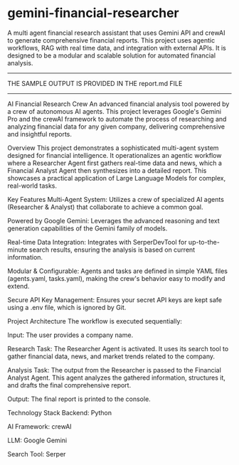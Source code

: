 # gemini-financial-researcher
A multi agent financial research assistant that uses Gemini API and crewAI to generate comprehensive financial reports. This project uses agentic workflows, RAG with real time data, and integration with external APIs. It is designed to be a modular and scalable solution for automated financial analysis.

****************************************************************************************************************************
THE SAMPLE OUTPUT IS PROVIDED IN THE report.md FILE
****************************************************************************************************************************

AI Financial Research Crew
An advanced financial analysis tool powered by a crew of autonomous AI agents. This project leverages Google's Gemini Pro and the crewAI framework to automate the process of researching and analyzing financial data for any given company, delivering comprehensive and insightful reports.

Overview
This project demonstrates a sophisticated multi-agent system designed for financial intelligence. It operationalizes an agentic workflow where a Researcher Agent first gathers real-time data and news, which a Financial Analyst Agent then synthesizes into a detailed report. This showcases a practical application of Large Language Models for complex, real-world tasks.

Key Features
Multi-Agent System: Utilizes a crew of specialized AI agents (Researcher & Analyst) that collaborate to achieve a common goal.

Powered by Google Gemini: Leverages the advanced reasoning and text generation capabilities of the Gemini family of models.

Real-time Data Integration: Integrates with SerperDevTool for up-to-the-minute search results, ensuring the analysis is based on current information.

Modular & Configurable: Agents and tasks are defined in simple YAML files (agents.yaml, tasks.yaml), making the crew's behavior easy to modify and extend.

Secure API Key Management: Ensures your secret API keys are kept safe using a .env file, which is ignored by Git.

Project Architecture
The workflow is executed sequentially:

Input: The user provides a company name.

Research Task: The Researcher Agent is activated. It uses its search tool to gather financial data, news, and market trends related to the company.

Analysis Task: The output from the Researcher is passed to the Financial Analyst Agent. This agent analyzes the gathered information, structures it, and drafts the final comprehensive report.

Output: The final report is printed to the console.

Technology Stack
Backend: Python

AI Framework: crewAI

LLM: Google Gemini

Search Tool: Serper
